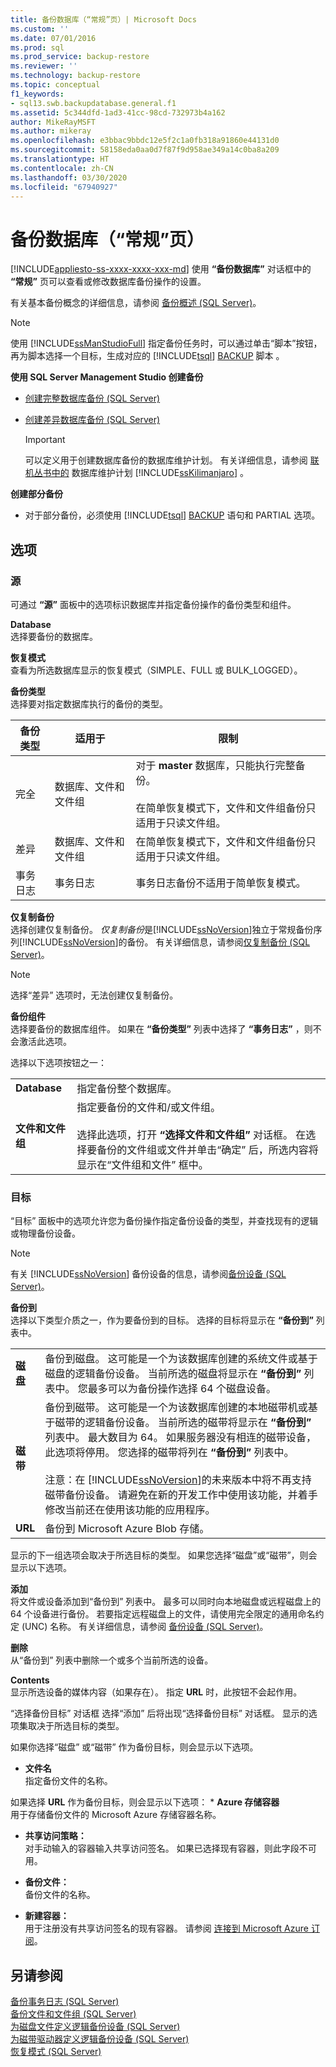 ```yaml
---
title: 备份数据库（“常规”页）| Microsoft Docs
ms.custom: ''
ms.date: 07/01/2016
ms.prod: sql
ms.prod_service: backup-restore
ms.reviewer: ''
ms.technology: backup-restore
ms.topic: conceptual
f1_keywords:
- sql13.swb.backupdatabase.general.f1
ms.assetid: 5c344dfd-1ad3-41cc-98cd-732973b4a162
author: MikeRayMSFT
ms.author: mikeray
ms.openlocfilehash: e3bbac9bbdc12e5f2c1a0fb318a91860e44131d0
ms.sourcegitcommit: 58158eda0aa0d7f87f9d958ae349a14c0ba8a209
ms.translationtype: HT
ms.contentlocale: zh-CN
ms.lasthandoff: 03/30/2020
ms.locfileid: "67940927"
---
```

# <a name="back-up-database-general-page"></a>备份数据库（“常规”页）
[!INCLUDE[appliesto-ss-xxxx-xxxx-xxx-md](../../includes/appliesto-ss-xxxx-xxxx-xxx-md.md)]
  使用 **“备份数据库”** 对话框中的 **“常规”** 页可以查看或修改数据库备份操作的设置。  
  
 有关基本备份概念的详细信息，请参阅 [备份概述 (SQL Server)](../../relational-databases/backup-restore/backup-overview-sql-server.md)。  
  
> [!NOTE]  
>  使用 [!INCLUDE[ssManStudioFull](../../includes/ssmanstudiofull-md.md)] 指定备份任务时，可以通过单击“脚本”按钮，再为脚本选择一个目标，生成对应的 [!INCLUDE[tsql](../../includes/tsql-md.md)] [BACKUP](../../t-sql/statements/backup-transact-sql.md) 脚本  。  
  
 **使用 SQL Server Management Studio 创建备份**  
  
-   [创建完整数据库备份 (SQL Server)](../../relational-databases/backup-restore/create-a-full-database-backup-sql-server.md)  
  
-   [创建差异数据库备份 (SQL Server)](../../relational-databases/backup-restore/create-a-differential-database-backup-sql-server.md)  
  
    > [!IMPORTANT]  
    >  可以定义用于创建数据库备份的数据库维护计划。 有关详细信息，请参阅 [联机丛书中的](../maintenance-plans/maintenance-plans.md) 数据库维护计划 [!INCLUDE[ssKilimanjaro](../../includes/sskilimanjaro-md.md)] 。  
  
 **创建部分备份**  
  
-   对于部分备份，必须使用 [!INCLUDE[tsql](../../includes/tsql-md.md)] [BACKUP](../../t-sql/statements/backup-transact-sql.md) 语句和 PARTIAL 选项。  
  
## <a name="options"></a>选项  
  
### <a name="source"></a>源  
 可通过 **“源”** 面板中的选项标识数据库并指定备份操作的备份类型和组件。  
  
 **Database**  
 选择要备份的数据库。  
  
 **恢复模式**  
 查看为所选数据库显示的恢复模式（SIMPLE、FULL 或 BULK_LOGGED）。  
  
 **备份类型**  
 选择要对指定数据库执行的备份的类型。  
  
|备份类型|适用于|限制|  
|-----------------|-------------------|------------------|  
|完全|数据库、文件和文件组|对于 **master** 数据库，只能执行完整备份。<br /><br /> 在简单恢复模式下，文件和文件组备份只适用于只读文件组。|  
|差异|数据库、文件和文件组|在简单恢复模式下，文件和文件组备份只适用于只读文件组。|  
|事务日志|事务日志|事务日志备份不适用于简单恢复模式。|  
  
 **仅复制备份**  
 选择创建仅复制备份。 *仅复制备份*是[!INCLUDE[ssNoVersion](../../includes/ssnoversion-md.md)]独立于常规备份序列[!INCLUDE[ssNoVersion](../../includes/ssnoversion-md.md)]的备份。 有关详细信息，请参阅[仅复制备份 (SQL Server)](../../relational-databases/backup-restore/copy-only-backups-sql-server.md)。  
  
> [!NOTE]  
>  选择“差异”  选项时，无法创建仅复制备份。  
  
 **备份组件**  
 选择要备份的数据库组件。 如果在 **“备份类型”** 列表中选择了 **“事务日志”** ，则不会激活此选项。  
  
 选择以下选项按钮之一：  
  
|||  
|-|-|  
|**Database**|指定备份整个数据库。|  
|**文件和文件组**|指定要备份的文件和/或文件组。<br /><br /> 选择此选项，打开 **“选择文件和文件组”** 对话框。 在选择要备份的文件组或文件并单击“确定”  后，所选内容将显示在“文件组和文件”  框中。|  
  
### <a name="destination"></a>目标  
 “目标”  面板中的选项允许您为备份操作指定备份设备的类型，并查找现有的逻辑或物理备份设备。  
  
> [!NOTE]  
>  有关 [!INCLUDE[ssNoVersion](../../includes/ssnoversion-md.md)] 备份设备的信息，请参阅[备份设备 (SQL Server)](../../relational-databases/backup-restore/backup-devices-sql-server.md)。  
  
 **备份到**  
 选择以下类型介质之一，作为要备份到的目标。 选择的目标将显示在 **“备份到”** 列表中。  
  
|||  
|-|-|  
|**磁盘**|备份到磁盘。 这可能是一个为该数据库创建的系统文件或基于磁盘的逻辑备份设备。 当前所选的磁盘将显示在 **“备份到”** 列表中。 您最多可以为备份操作选择 64 个磁盘设备。|  
|**磁带**|备份到磁带。 这可能是一个为该数据库创建的本地磁带机或基于磁带的逻辑备份设备。 当前所选的磁带将显示在 **“备份到”** 列表中。 最大数目为 64。 如果服务器没有相连的磁带设备，此选项将停用。 您选择的磁带将列在 **“备份到”** 列表中。<br /><br /> 注意：在 [!INCLUDE[ssNoVersion](../../includes/ssnoversion-md.md)]的未来版本中将不再支持磁带备份设备。 请避免在新的开发工作中使用该功能，并着手修改当前还在使用该功能的应用程序。|  
|**URL**|备份到 Microsoft Azure Blob 存储。|  
  
 显示的下一组选项会取决于所选目标的类型。 如果您选择“磁盘”或“磁带”，则会显示以下选项。  
  
 **添加**  
 将文件或设备添加到“备份到”  列表中。 最多可以同时向本地磁盘或远程磁盘上的 64 个设备进行备份。 若要指定远程磁盘上的文件，请使用完全限定的通用命名约定 (UNC) 名称。 有关详细信息，请参阅 [备份设备 (SQL Server)](../../relational-databases/backup-restore/backup-devices-sql-server.md)。  
 
 
  
 **删除**  
 从“备份到”  列表中删除一个或多个当前所选的设备。  
  
 **Contents**  
显示所选设备的媒体内容（如果存在）。  指定 **URL** 时，此按钮不会起作用。 
   
“选择备份目标”  对话框 选择“添加”  后将出现“选择备份目标”  对话框。   显示的选项集取决于所选目标的类型。 

如果你选择“磁盘”  或“磁带”  作为备份目标，则会显示以下选项。  

*
  **文件名**  
    指定备份文件的名称。

如果选择 **URL** 作为备份目标，则会显示以下选项：
*
  **Azure 存储容器**  
  用于存储备份文件的 Microsoft Azure 存储容器名称。 
   
*
  **共享访问策略：**  
  对手动输入的容器输入共享访问签名。  如果已选择现有容器，则此字段不可用。
  
*
  **备份文件：**  
  备份文件的名称。

*
  **新建容器：**  
用于注册没有共享访问签名的现有容器。  请参阅 [连接到 Microsoft Azure 订阅](../../relational-databases/backup-restore/connect-to-a-microsoft-azure-subscription.md)。
  
## <a name="see-also"></a>另请参阅  
 [备份事务日志 (SQL Server)](../../relational-databases/backup-restore/back-up-a-transaction-log-sql-server.md)   
 [备份文件和文件组 (SQL Server)](../../relational-databases/backup-restore/back-up-files-and-filegroups-sql-server.md)   
 [为磁盘文件定义逻辑备份设备 (SQL Server)](../../relational-databases/backup-restore/define-a-logical-backup-device-for-a-disk-file-sql-server.md)   
 [为磁带驱动器定义逻辑备份设备 (SQL Server)](../../relational-databases/backup-restore/define-a-logical-backup-device-for-a-tape-drive-sql-server.md)   
 [恢复模式 (SQL Server)](../../relational-databases/backup-restore/recovery-models-sql-server.md)  
  
  
